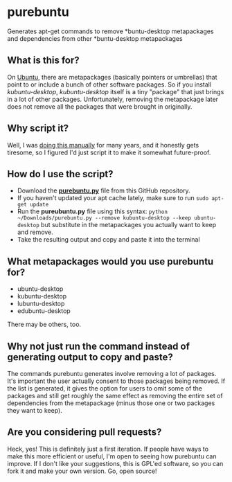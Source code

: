 # purebuntu
Generates apt-get commands to remove *buntu-desktop metapackages and dependencies from other *buntu-desktop metapackages

## What is this for?
On [Ubuntu](https://ubuntu.com), there are metapackages (basically pointers or umbrellas) that point to or include a bunch of other software packages. So if you install _kubuntu-desktop_, _kubuntu-desktop_ itself is a tiny "package" that just brings in a lot of other packages. Unfortunately, removing the metapackage later does not remove all the packages that were brought in originally.

## Why script it?
Well, I was [doing this manually](http://www.psychocats.net/ubuntucat/tag/pure-ubuntu/) for many years, and it honestly gets tiresome, so I figured I'd just script it to make it somewhat future-proof.

## How do I use the script?
* Download the [**purebuntu.py**](https://github.com/aysiu/purebuntu/blob/master/purebuntu.py) file from this GitHub repository.
* If you haven't updated your apt cache lately, make sure to run `sudo apt-get update`
* Run the **pureubuntu.py** file using this syntax: `python ~/Downloads/purebuntu.py --remove kubuntu-desktop --keep ubuntu-desktop` but substitute in the metapackages you actually want to keep and remove.
* Take the resulting output and copy and paste it into the terminal

## What metapackages would you use purebuntu for?
* ubuntu-desktop
* kubuntu-desktop
* lubuntu-desktop
* edubuntu-desktop

There may be others, too.

## Why not just run the command instead of generating output to copy and paste?
The commands purebuntu generates involve removing a lot of packages. It's important the user actually consent to those packages being removed. If the list is generated, it gives the option for users to omit some of the packages and still get roughly the same effect as removing the entire set of dependencies from the metapackage (minus those one or two packages they want to keep).

## Are you considering pull requests?
Heck, yes! This is definitely just a first iteration. If people have ways to make this more efficient or useful, I'm open to seeing how purebuntu can improve. If I don't like your suggestions, this is GPL'ed software, so you can fork it and make your own version. Go, open source!
